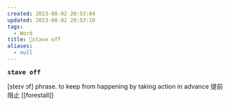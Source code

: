 ```yaml
---
created: 2023-08-02 20:53:04
updated: 2023-08-02 20:53:10
tags:
  - Word
title: 📖stave off
aliases:
  - null
---
```


<pre><strong>stave off</strong></pre>
[steɪv ɔf]
phrase. to keep from happening by taking action in advance 提前阻止
[[forestall]]
